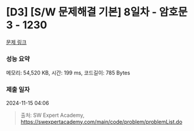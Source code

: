# [D3] [S/W 문제해결 기본] 8일차 - 암호문3 - 1230 

[문제 링크](https://swexpertacademy.com/main/code/problem/problemDetail.do?contestProbId=AV14zIwqAHwCFAYD) 

### 성능 요약

메모리: 54,520 KB, 시간: 199 ms, 코드길이: 785 Bytes

### 제출 일자

2024-11-15 04:06



> 출처: SW Expert Academy, https://swexpertacademy.com/main/code/problem/problemList.do